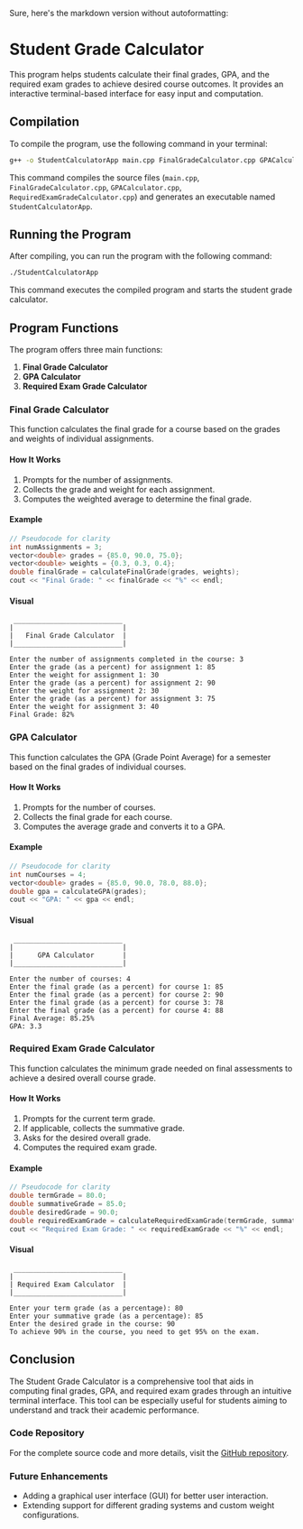 Sure, here's the markdown version without autoformatting:

# Student Grade Calculator

This program helps students calculate their final grades, GPA, and the required exam grades to achieve desired course outcomes. It provides an interactive terminal-based interface for easy input and computation.

## Compilation

To compile the program, use the following command in your terminal:

```bash
g++ -o StudentCalculatorApp main.cpp FinalGradeCalculator.cpp GPACalculator.cpp RequiredExamGradeCalculator.cpp
```

This command compiles the source files (`main.cpp`, `FinalGradeCalculator.cpp`, `GPACalculator.cpp`, `RequiredExamGradeCalculator.cpp`) and generates an executable named `StudentCalculatorApp`.

## Running the Program

After compiling, you can run the program with the following command:

```bash
./StudentCalculatorApp
```

This command executes the compiled program and starts the student grade calculator.

## Program Functions

The program offers three main functions:

1. **Final Grade Calculator**
2. **GPA Calculator**
3. **Required Exam Grade Calculator**

### Final Grade Calculator

This function calculates the final grade for a course based on the grades and weights of individual assignments.

#### How It Works

1. Prompts for the number of assignments.
2. Collects the grade and weight for each assignment.
3. Computes the weighted average to determine the final grade.

#### Example

```cpp
// Pseudocode for clarity
int numAssignments = 3;
vector<double> grades = {85.0, 90.0, 75.0};
vector<double> weights = {0.3, 0.3, 0.4};
double finalGrade = calculateFinalGrade(grades, weights);
cout << "Final Grade: " << finalGrade << "%" << endl;
```

#### Visual

```
 ___________________________
|                           |
|   Final Grade Calculator  |
|___________________________|

Enter the number of assignments completed in the course: 3
Enter the grade (as a percent) for assignment 1: 85
Enter the weight for assignment 1: 30
Enter the grade (as a percent) for assignment 2: 90
Enter the weight for assignment 2: 30
Enter the grade (as a percent) for assignment 3: 75
Enter the weight for assignment 3: 40
Final Grade: 82%
```

### GPA Calculator

This function calculates the GPA (Grade Point Average) for a semester based on the final grades of individual courses.

#### How It Works

1. Prompts for the number of courses.
2. Collects the final grade for each course.
3. Computes the average grade and converts it to a GPA.

#### Example

```cpp
// Pseudocode for clarity
int numCourses = 4;
vector<double> grades = {85.0, 90.0, 78.0, 88.0};
double gpa = calculateGPA(grades);
cout << "GPA: " << gpa << endl;
```

#### Visual

```
 ___________________________
|                           |
|      GPA Calculator       |
|___________________________|

Enter the number of courses: 4
Enter the final grade (as a percent) for course 1: 85
Enter the final grade (as a percent) for course 2: 90
Enter the final grade (as a percent) for course 3: 78
Enter the final grade (as a percent) for course 4: 88
Final Average: 85.25%
GPA: 3.3
```

### Required Exam Grade Calculator

This function calculates the minimum grade needed on final assessments to achieve a desired overall course grade.

#### How It Works

1. Prompts for the current term grade.
2. If applicable, collects the summative grade.
3. Asks for the desired overall grade.
4. Computes the required exam grade.

#### Example

```cpp
// Pseudocode for clarity
double termGrade = 80.0;
double summativeGrade = 85.0;
double desiredGrade = 90.0;
double requiredExamGrade = calculateRequiredExamGrade(termGrade, summativeGrade, desiredGrade);
cout << "Required Exam Grade: " << requiredExamGrade << "%" << endl;
```

#### Visual

```
 ___________________________
|                           |
| Required Exam Calculator  |
|___________________________|

Enter your term grade (as a percentage): 80
Enter your summative grade (as a percentage): 85
Enter the desired grade in the course: 90
To achieve 90% in the course, you need to get 95% on the exam.
```

## Conclusion

The Student Grade Calculator is a comprehensive tool that aids in computing final grades, GPA, and required exam grades through an intuitive terminal interface. This tool can be especially useful for students aiming to understand and track their academic performance.

### Code Repository

For the complete source code and more details, visit the [GitHub repository](https://github.com/your-repo/student-grade-calculator).

### Future Enhancements

- Adding a graphical user interface (GUI) for better user interaction.
- Extending support for different grading systems and custom weight configurations.
